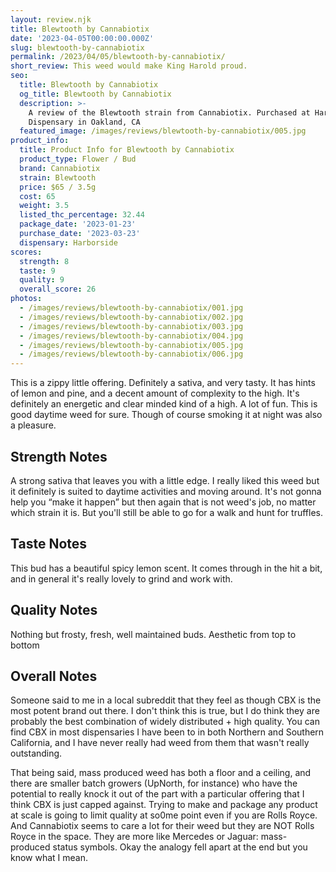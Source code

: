 ```yaml
---
layout: review.njk
title: Blewtooth by Cannabiotix
date: '2023-04-05T00:00:00.000Z'
slug: blewtooth-by-cannabiotix
permalink: /2023/04/05/blewtooth-by-cannabiotix/
short_review: This weed would make King Harold proud.
seo:
  title: Blewtooth by Cannabiotix
  og_title: Blewtooth by Cannabiotix
  description: >-
    A review of the Blewtooth strain from Cannabiotix. Purchased at Harborside
    Dispensary in Oakland, CA
  featured_image: /images/reviews/blewtooth-by-cannabiotix/005.jpg
product_info:
  title: Product Info for Blewtooth by Cannabiotix
  product_type: Flower / Bud
  brand: Cannabiotix
  strain: Blewtooth
  price: $65 / 3.5g
  cost: 65
  weight: 3.5
  listed_thc_percentage: 32.44
  package_date: '2023-01-23'
  purchase_date: '2023-03-23'
  dispensary: Harborside
scores:
  strength: 8
  taste: 9
  quality: 9
  overall_score: 26
photos:
  - /images/reviews/blewtooth-by-cannabiotix/001.jpg
  - /images/reviews/blewtooth-by-cannabiotix/002.jpg
  - /images/reviews/blewtooth-by-cannabiotix/003.jpg
  - /images/reviews/blewtooth-by-cannabiotix/004.jpg
  - /images/reviews/blewtooth-by-cannabiotix/005.jpg
  - /images/reviews/blewtooth-by-cannabiotix/006.jpg
---
```


This is a zippy little offering. Definitely a sativa, and very tasty. It has hints of lemon and pine, and a decent amount of complexity to the high. It's definitely an energetic and clear minded kind of a high. A lot of fun. This is good daytime weed for sure. Though of course smoking it at night was also a pleasure.

## Strength Notes

A strong sativa that leaves you with a little edge. I really liked this weed but it definitely is suited to daytime activities and moving around. It's not gonna help you “make it happen” but then again that is not weed's job, no matter which strain it is. But you'll still be able to go for a walk and hunt for truffles.

## Taste Notes

This bud has a beautiful spicy lemon scent. It comes through in the hit a bit, and in general it's really lovely to grind and work with.

## Quality Notes

Nothing but frosty, fresh, well maintained buds. Aesthetic from top to bottom

## Overall Notes

Someone said to me in a local subreddit that they feel as though CBX is the most potent brand out there. I don't think this is true, but I do think they are probably the best combination of widely distributed + high quality. You can find CBX in most dispensaries I have been to in both Northern and Southern California, and I have never really had weed from them that wasn't really outstanding.

That being said, mass produced weed has both a floor and a ceiling, and there are smaller batch growers (UpNorth, for instance) who have the potential to really knock it out of the part with a particular offering that I think CBX is just capped against. Trying to make and package any product at scale is going to limit quality at so0me point even if you are Rolls Royce. And Cannabiotix seems to care a lot for their weed but they are NOT Rolls Royce in the space. They are more like Mercedes or Jaguar: mass-produced status symbols. Okay the analogy fell apart at the end but you know what I mean.
